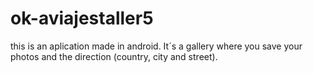 # ok-aviajestaller5
this is an aplication made in android. It´s a gallery where you save your photos and the direction (country, city and street).
